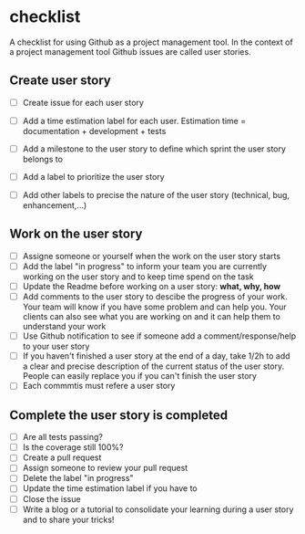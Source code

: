 # checklist
A checklist for using Github as a project management tool. In the context of a project management tool Github issues are called user stories.

## Create user story

* [ ] Create issue for each user story
* [ ] Add a time estimation label for each user. Estimation time = documentation + development + tests 
* [ ] Add a milestone to the user story to define which sprint the user story belongs to
* [ ] Add a label to prioritize the user story
* [ ] Add other labels to precise the nature of the user story (technical, bug, enhancement,...)


## Work on the user story

* [ ] Assigne someone or yourself when the work on the user story starts
* [ ] Add the label "in progress" to inform your team you are currently working on the user story and to keep time spend on the task
* [ ] Update the Readme before working on a user story: **what, why, how**
* [ ] Add comments to the user story to descibe the progress of your work. Your team will know if you have some problem and can help you. Your clients can also see what you are working on and it can help them to understand your work
* [ ] Use Github notification to see if someone add a comment/response/help to your user story
* [ ] If you haven't finished a user story at the end of a day, take 1/2h to add a clear and precise description of the current status of the user story. People can easily replace you if you can't finish the user story
* [ ] Each commmtis must refere a user story

## Complete the user story is completed

* [ ] Are all tests passing?
* [ ] Is the coverage still 100%?
* [ ] Create a pull request
* [ ] Assign someone to review your pull request
* [ ] Delete the label "in progress"
* [ ] Update the time estimation label if you have to
* [ ] Close the issue
* [ ] Write a blog or a tutorial to consolidate your learning during a user story and to share your tricks!
